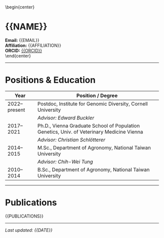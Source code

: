 \begin{center}  
# {{NAME}}

**Email:** {{EMAIL}}  
**Affiliation:** {{AFFILIATION}}  
**ORCID:** [{{ORCID}}](https://orcid.org/{{ORCID}})  
\end{center}  

---

# Positions & Education

| Year         | Position / Degree                                                                 |
|--------------|------------------------------------------------------------------------------------|
| 2022–present | Postdoc, Institute for Genomic Diversity, Cornell University  |  
|              | *Advisor: Edward Buckler*                      |
| 2017–2021    | Ph.D., Vienna Graduate School of Population Genetics, Univ. of Veterinary Medicine Vienna  |
|              | *Advisor: Christian Schlötterer* |
| 2014–2015    | M.Sc., Department of Agronomy, National Taiwan University  |
|              | *Advisor: Chih-Wei Tung* |
| 2010–2014    | B.Sc., Department of Agronomy, National Taiwan University                         |

---

# Publications

{{PUBLICATIONS}}

---

_Last updated: {{DATE}}_
